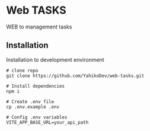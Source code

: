 # Web TASKS

WEB to management tasks

## Installation

Installation to development environment

```
# clone repo
git clone https://github.com/YahikoDev/web-tasks.git
```

```
# Install dependencies
npm i
```
```
# Create .env file
cp .env.example .env
```
```
# Config .env variables 
VITE_APP_BASE_URL=your_api_path
```